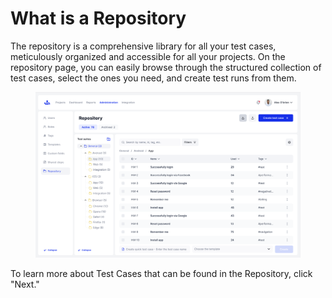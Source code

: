 # What is a Repository

The repository is a comprehensive library for all your test cases, meticulously organized and accessible for all your projects. On the repository page, you can easily browse through the structured collection of test cases, select the ones you need, and create test runs from them.&#x20;

<figure><img src="../../.gitbook/assets/image (36).png" alt=""><figcaption></figcaption></figure>

To learn more about Test Cases that can be found in the Repository, click "Next."&#x20;
